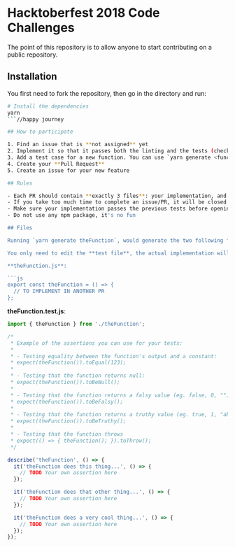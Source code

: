 # Hacktoberfest 2018 Code Challenges

The point of this repository is to allow anyone to start contributing on a
public repository.

## Installation

You first need to fork the repository, then go in the directory and run:

```bash
# Install the dependencies
yarn
```//happy journey 

## How to participate

1. Find an issue that is **not assigned** yet
2. Implement it so that it passes both the linting and the tests (check with `yarn lint src/theFunction.js src/theNewKata.test.js` and `yarn test src/theFunction.test.js`)
3. Add a test case for a new function. You can use `yarn generate <function_name>` to create the two new files.
4. Create your **Pull Request**
5. Create an issue for your new feature

## Rules

- Each PR should contain **exactly 3 files**: your implementation, and 2 files for a new kata. All pull requests that do not follow this rule will be closed **immediately**.
- If you take too much time to complete an issue/PR, it will be closed and de-assigned from you
- Make sure your implementation passes the previous tests before opening a Pull Request.
- Do not use any npm package, it's no fun

## Files

Running `yarn generate theFunction`, would generate the two following files.

You only need to edit the **test file**, the actual implementation will be left to someone else!

**theFunction.js**:

```js
export const theFunction = () => {
  // TO IMPLEMENT IN ANOTHER PR
};
```

**theFunction.test.js**:

```js
import { theFunction } from './theFunction';

/*
 * Example of the assertions you can use for your tests:
 *
 * - Testing equality between the function's output and a constant:
 * expect(theFunction()).toEqual(123);
 *
 * - Testing that the function returns null:
 * expect(theFunction()).toBeNull();
 *
 * - Testing that the function returns a falsy value (eg. false, 0, "")
 * expect(theFunction()).toBeFalsy();
 *
 * - Testing that the function returns a truthy value (eg. true, 1, "abc")
 * expect(theFunction()).toBeTruthy();
 *
 * - Testing that the function throws
 * expect(() => { theFunction(); }).toThrow();
 */

describe('theFunction', () => {
  it('theFunction does this thing...', () => {
    // TODO Your own assertion here
  });

  it('theFunction does that other thing...', () => {
    // TODO Your own assertion here
  });

  it('theFunction does a very cool thing...', () => {
    // TODO Your own assertion here
  });
});
```
